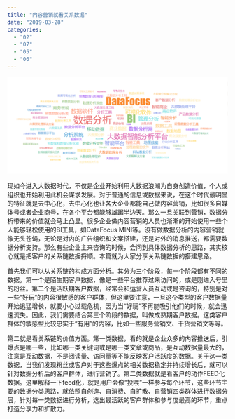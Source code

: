 ```yaml
---
title: "内容营销就看关系数据"
date: "2019-03-28"
categories: 
  - "02"
  - "07"
  - "05"
  - "06"
---
```


![](images/微信截图_20190124175358.png)

现如今进入大数据时代，不仅是企业开始利用大数据浪潮为自身创造价值，个人或组织也开始利用此机会谋求发展。对于普通的信息或数据来说，在这个时代最明显的特征就是去中心化，去中心化也让各大企业都能自己做内容营销，比如很多自媒体号或者企业商号，在各个平台都能够雄踞半边天。那么一旦关联到营销，数据分析带来的价值就会马上凸显。很多企业做内容营销的人员也渐渐的开始使用一些个人能够轻松使用的BI工具，如DataFocus MINI等。没有做数据分析的内容营销就像无头苍蝇，无论是对内的广告组织和文案搭建，还是对外的消息推送，都需要数据分析支持。那么有些企业主来咨询的时候，会问到具体数据分析的思路，其实核心就是把客户的关系链数据捋顺。本篇就为大家分享关系链数据的搭建思路。

首先我们可以从关系链的构成方面分析。其分为三个阶段，每一个阶段都有不同的数据。第一个是陌生期客户数据，像是一些平台推荐过来访问的，或是刚进入号里的粉丝。第二个是活跃期客户数据，经常会和运营人员互动或是咨询的，特别是对一些“好玩”的内容很敏感的客户群体，但这里要注意，一旦这个类型的客户数据量开始迅猛增长，就要小心过载危机，因为当“好玩”不再能吸引他们的时候，就会迅速流失。因此，我们需要结合第三个阶段的数据，叫做成熟期客户数据。这类客户群体的敏感型比较忠实于“有用”的内容，比如一些服务营销文、干货营销文等等。

第二就是看关系链的价值方面。第一类数据，看的就是企业众多的内容推送后，引爆点是哪一些，比如哪一类关键词或是哪一类文章或商品，是互动数据量最大的，注意是互动数据，不是阅读量、访问量等不能反映客户活跃度的数据。关于这一类数据，当我们发现粉丝或客户对于这些爆点的相关数据稳定并持续增长后，就可以针对数据分析后的客户群体，进行营销了。第二类数据就是看客户的动作FEED化数据。这里解释一下feed化，就是用户会像“投喂”一样参与每个环节，这些环节主要的数据分类思路，就依照自创造、自消费、自扩散、自营销四类群体进行数据分层，针对每一类数据进行分析，选出最活跃的客户群体和参与度最高的环节，重点打造分享力和扩散力。
